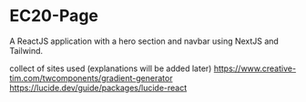 # EC20-Page
A ReactJS application with a hero section and navbar using NextJS and Tailwind.


collect of sites used (explanations will be added later)
https://www.creative-tim.com/twcomponents/gradient-generator
https://lucide.dev/guide/packages/lucide-react

